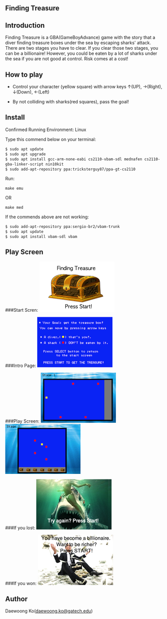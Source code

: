 Finding Treasure
----------------

Introduction
------------
Finding Treasure is a GBA(GameBoyAdvance) game with the story that a diver finding treasure boxes under the sea by escaping sharks' attack.
There are two stages you have to clear.
If you clear those two stages, you can be a billionaire!
However, you could be eaten by a lot of sharks under the sea if you are not good at control.
Risk comes at a cost!

How to play
-----------
* Control your character (yellow square) with arrow keys ↑(UP), →(Right), ↓(Down), ←(Left)

* By not colliding with sharks(red squares), pass the goal!

Install
-------
Confirmed Running Environment: Linux

Type this commend below on your terminal:

```shell
$ sudo apt update
$ sudo apt upgrade
$ sudo apt install gcc-arm-none-eabi cs2110-vbam-sdl mednafen cs2110-gba-linker-script nin10kit
$ sudo add-apt-repository ppa:tricksterguy87/ppa-gt-cs2110
```
Run:
```shell
make emu
```
OR
```shell
make med
```

If the commends above are not working:
```shell
$ sudo add-apt-repository ppa:sergio-br2/vbam-trunk
$ sudo apt update
$ sudo apt install vbam-sdl vbam
```

Play Screen
-----------
###Start Scren:
![Start Screen](images/startPage.png)

###Intro Page:
![Intro](images/intro.png)

###Play Screen:
![Play Screen1](images/play_screen1.png)
![Play Screen2](images/play_screen2.png)

###If you lost:
![Lost Screen](images/gameover.png)

###If you won:
![Win Screen](images/clear.png)




Author
------
Daewoong Ko(daewoong.ko@gatech.edu)
